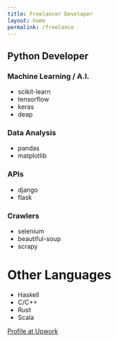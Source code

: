```yaml
---
title: Freelancer Developer
layout: home
permalink: /freelance
---
```


## Python Developer


### Machine Learning / A.I.
  - scikit-learn
  - tensorflow
  - keras
  - deap

### Data Analysis
- pandas
- matplotlib

### APIs
- django
- flask

### Crawlers
- selenium
- beautiful-soup
- scrapy

# Other Languages
+ Haskell
+ C/C++
+ Rust
+ Scala


[Profile at Upwork](https://www.upwork.com/freelancers/~017853fd1e7d7b2048)
 
